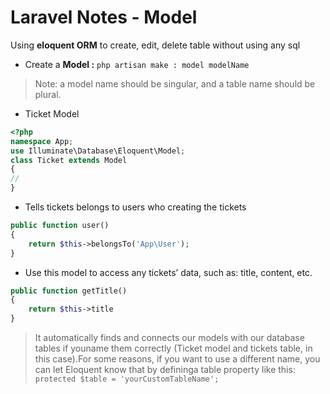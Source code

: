 # Laravel Notes - Model
Using **eloquent ORM** to create, edit, delete table without using any sql 
- Create a **Model :** `php artisan make : model modelName`
> Note: a model name should be singular, and a table name should be plural.
- Ticket Model
```php
<?php
namespace App;
use Illuminate\Database\Eloquent\Model;
class Ticket extends Model
{
//
}
```
- Tells tickets belongs to users who creating the tickets
```php
public function user()
{
    return $this->belongsTo('App\User');
}
```
- Use this model to access any tickets’ data, such as: title, content, etc.
```php
public function getTitle()
{
    return $this->title
}
```
> It automatically finds and connects our models with our database tables if youname them correctly (Ticket model and tickets table, in this case).For some reasons, if you want to use a different name, you can let Eloquent know that by defininga table property like this:
> `protected $table = 'yourCustomTableName';`